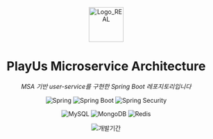 <div align="center">
  <img width="80" alt="Logo_REAL" src="https://github.com/user-attachments/assets/87b5b76c-bf52-451e-b725-059030287f14" />
  <h1>PlayUs Microservice Architecture</h1>

  <p><em>MSA 기반 user-service를 구현한 Spring Boot 레포지토리입니다</em></p>

  <p>
    <!-- Backend -->
    <img src="https://img.shields.io/badge/Spring-6DB33F?style=for-the-badge&logo=spring&logoColor=white" alt="Spring"/>
    <img src="https://img.shields.io/badge/Spring Boot-6DB33F?style=for-the-badge&logo=springboot&logoColor=white" alt="Spring Boot"/>
    <img src="https://img.shields.io/badge/Spring%20Security-6DB33F?style=for-the-badge&logo=springsecurity&logoColor=white" alt="Spring Security"/>
  </p>
  <p>
    <!-- Databases -->
    <img src="https://img.shields.io/badge/MySQL-4479A1?style=for-the-badge&logo=mysql&logoColor=white" alt="MySQL"/>
    <img src="https://img.shields.io/badge/MongoDB-47A248?style=for-the-badge&logo=mongodb&logoColor=white" alt="MongoDB"/>
    <!-- Messaging -->
    <img src="https://img.shields.io/badge/Redis-DC382D?style=for-the-badge&logo=redis&logoColor=white" alt="Redis"/>
  </p>
  <p>
    <img src="https://img.shields.io/badge/개발기간-2025.04~06-4CAF50?style=for-the-badge" alt="개발기간"/>
  </p>
</div>
